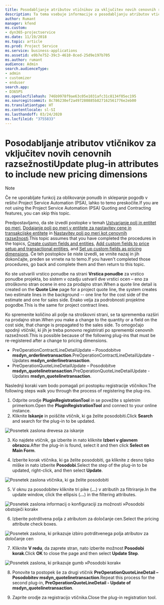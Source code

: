 ```yaml
---
title: Posodabljanje atributov vtičnikov za vključitev novih cenovnih razsežnosti
description: Ta tema vsebuje informacije o posodabljanju atributov vtičnika za cenovne razsežnosti.
author: Rumant
manager: kfend
ms.custom:
- dyn365-projectservice
ms.date: 11/19/2018
ms.topic: article
ms.prod: Project Service
ms.service: business-applications
ms.assetid: e9b7e752-39c3-4610-8ced-25d9e197b705
ms.author: rumant
audience: Admin
search.audienceType:
- admin
- customizer
- enduser
search.app:
- D365PS
ms.openlocfilehash: 746b9978f9ae63c05e1031afc31c8134f05ec195
ms.sourcegitcommit: 8c786230ef2a497280885b827162561776e2eb00
ms.translationtype: HT
ms.contentlocale: sl-SI
ms.lasthandoff: 03/24/2020
ms.locfileid: "3755833"
---
```

# <a name="update-plug-in-attributes-to-include-new-pricing-dimensions"></a><span data-ttu-id="3ecc4-103">Posodabljanje atributov vtičnikov za vključitev novih cenovnih razsežnosti</span><span class="sxs-lookup"><span data-stu-id="3ecc4-103">Update plug-in attributes to include new pricing dimensions</span></span>

> [!NOTE]
> <span data-ttu-id="3ecc4-104">Če ne uporabljate funkcij za oblikovanje ponudb in sklepanje pogodb v rešitvi Project Service Automation (PSA), lahko to temo preskočite.</span><span class="sxs-lookup"><span data-stu-id="3ecc4-104">If you are not using the Project Service Automation (PSA) Quoting and Contracting features, you can skip this topic.</span></span>

<span data-ttu-id="3ecc4-105">Predpostavljamo, da ste izvedli postopke v temah [Ustvarjanje polj in entitet po meri](create-custom-fields-entities.md), [Dodajanje polj po meri v entitete za nastavitev cene in transakcijske entitete](field-references.md) in [Nastavitev polj po meri kot cenovnih razsežnosti](set-up-pricing-dimensions.md).</span><span class="sxs-lookup"><span data-stu-id="3ecc4-105">This topic assumes that you have completed the procedures in the topics, [Create custom fields and entities](create-custom-fields-entities.md), [Add custom fields to price setup and transactional entities](field-references.md), and [Set up custom fields as pricing dimensions](set-up-pricing-dimensions.md).</span></span> <span data-ttu-id="3ecc4-106">Če teh postopkov še niste izvedli, se vrnite nazaj in jih dokončajte, preden se vrnete na to temo.</span><span class="sxs-lookup"><span data-stu-id="3ecc4-106">If you haven't completed those procedures, go back and complete them and then return to this topic.</span></span>

<span data-ttu-id="3ecc4-107">Ko ste ustvarili vrstico ponudbe na strani **Vrstica ponudbe** za vrstico ponudbe projekta, bo sistem v ozadju ustvaril dve vrstici ocen – eno za stroškovno stran ocene in eno za prodajno stran.</span><span class="sxs-lookup"><span data-stu-id="3ecc4-107">When a quote line detail is created on the **Quote Line** page for a project quote line, the system creates two estimate lines in the background -- one line for the cost side of the estimate and one for sales side.</span></span> <span data-ttu-id="3ecc4-108">Enako velja za podrobnosti projektne pogodbe.</span><span class="sxs-lookup"><span data-stu-id="3ecc4-108">This is the same  for project contract lines.</span></span>

<span data-ttu-id="3ecc4-109">Ko spremenite količino ali polje na stroškovni strani, se ta sprememba razširi na prodajno stran.</span><span class="sxs-lookup"><span data-stu-id="3ecc4-109">When you make a change to the quantity or a field on the cost side, that change is propagated to the sales side.</span></span> <span data-ttu-id="3ecc4-110">To omogočajo spodnji vtičniki, ki jih je treba ponovno registrirati po spremembi cenovnih razsežnosti.</span><span class="sxs-lookup"><span data-stu-id="3ecc4-110">This is possible because of the following plug-ins that must be re-registered after a change to pricing dimensions.</span></span>

- <span data-ttu-id="3ecc4-111">PreOperationContractLineDetailUpdate – Posodobitve **msdyn_orderlinetransaction**.</span><span class="sxs-lookup"><span data-stu-id="3ecc4-111">PreOperationContractLineDetailUpdate - Updates **msdyn_orderlinetransaction**.</span></span>
- <span data-ttu-id="3ecc4-112">PreOperationQuoteLineDetailUpdate – Posodobitve **msdyn_quotelinetransaction**.</span><span class="sxs-lookup"><span data-stu-id="3ecc4-112">PreOperationQuoteLineDetailUpdate - Updates **msdyn_quotelinetransaction**.</span></span>

<span data-ttu-id="3ecc4-113">Naslednji koraki vam bodo pomagali pri postopku registracije vtičnikov.</span><span class="sxs-lookup"><span data-stu-id="3ecc4-113">The following steps walk you through the process of registering the plug-ins.</span></span>

1. <span data-ttu-id="3ecc4-114">Odprite orodje **PluginRegistrationTool** in se povežite s spletnim primerkom.</span><span class="sxs-lookup"><span data-stu-id="3ecc4-114">Open the **PluginRegistrationTool** and connect to your online instance.</span></span>
2. <span data-ttu-id="3ecc4-115">Kliknite **Iskanje** in poiščite vtičnik, ki ga želite posodobiti.</span><span class="sxs-lookup"><span data-stu-id="3ecc4-115">Click **Search** and search for the plug-in to be updated.</span></span>

 ![Posnetek zaslona drevesa za iskanje](media/PRT-1.png)

3. <span data-ttu-id="3ecc4-117">Ko najdete vtičnik, ga izberite in nato kliknite **Izberi v glavnem obrazcu**.</span><span class="sxs-lookup"><span data-stu-id="3ecc4-117">After the plug-in is found, select it and then click **Select on Main Form**.</span></span>

4. <span data-ttu-id="3ecc4-118">Izberite korak vtičnika, ki ga želite posodobiti, ga kliknite z desno tipko miške in nato izberite **Posodobi**.</span><span class="sxs-lookup"><span data-stu-id="3ecc4-118">Select the step of the plug-in to be updated, right-click, and then select **Update**.</span></span>

 ![Posnetek zaslona vtičnika, ki ga želite posodobiti](media/PRT-2.png)
 
5. <span data-ttu-id="3ecc4-120">V oknu za posodobitev kliknite tri pike (**...**) v atributih za filtriranje.</span><span class="sxs-lookup"><span data-stu-id="3ecc4-120">In the update window, click the ellipsis (**...**) in the filtering attributes.</span></span>

 ![Posnetek zaslona informacij o konfiguraciji za možnosti »Posodobi obstoječi korak«](media/PRT-3.png)
 
6. <span data-ttu-id="3ecc4-122">Izberite potrditvena polja z atributom za določanje cen.</span><span class="sxs-lookup"><span data-stu-id="3ecc4-122">Select the pricing attribute check boxes.</span></span>

 ![Posnetek zaslona, ki prikazuje izbiro potrditvenega polja atributov za določanje cen](media/PRT-4.png)

7. <span data-ttu-id="3ecc4-124">Kliknite **V redu**, da zaprete stran, nato izberite možnost **Posodobi korak**.</span><span class="sxs-lookup"><span data-stu-id="3ecc4-124">Click **OK** to close the page and then select **Update Step**.</span></span>

 ![Posnetek zaslona, ki prikazuje gumb »Posodobi korak«](media/PRT-5.png)
 
8. <span data-ttu-id="3ecc4-126">Ponovite ta postopek še za drugi vtičnik **PreOperationQuoteLineDetail – Posodobitev msdyn_quotelinetransaction**.</span><span class="sxs-lookup"><span data-stu-id="3ecc4-126">Repeat this process for the second plug-in, **PreOperationQuoteLineDetail - Update of msdyn_quotelinetransaction**.</span></span>

9. <span data-ttu-id="3ecc4-127">Zaprite orodje za registracijo vtičnika.</span><span class="sxs-lookup"><span data-stu-id="3ecc4-127">Close the plug-in registration tool.</span></span>

